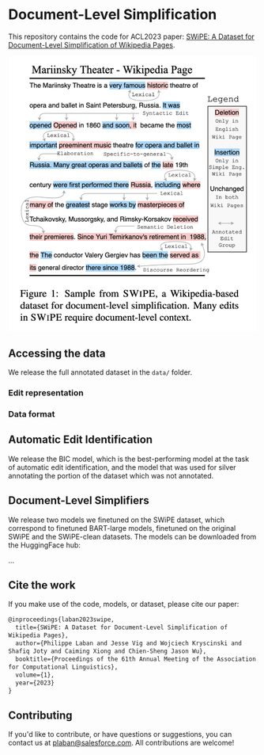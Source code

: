 # Document-Level Simplification

This repository contains the code for ACL2023 paper: [SWiPE: A Dataset for Document-Level Simplification of Wikipedia Pages]().

<p align="center">
  <img width="500" src="images/SWiPE_Example_Sample.png">
</p>

## Accessing the data

We release the full annotated dataset in the `data/` folder.

### Edit representation



### Data format

## Automatic Edit Identification

We release the BIC model, which is the best-performing model at the task of automatic edit identification, and the model that was used for silver annotating the portion of the dataset which was not annotated.

## Document-Level Simplifiers

We release two models we finetuned on the SWiPE dataset, which correspond to finetuned BART-large models, finetuned on the original SWiPE and the SWiPE-clean datasets. The models can be downloaded from the HuggingFace hub:

...



## Cite the work

If you make use of the code, models, or dataset, please cite our paper:
```
@inproceedings{laban2023swipe,
  title={SWiPE: A Dataset for Document-Level Simplification of Wikipedia Pages},
  author={Philippe Laban and Jesse Vig and Wojciech Kryscinski and Shafiq Joty and Caiming Xiong and Chien-Sheng Jason Wu},
  booktitle={Proceedings of the 61th Annual Meeting of the Association for Computational Linguistics},
  volume={1},
  year={2023}
}
```

## Contributing

If you'd like to contribute, or have questions or suggestions, you can contact us at plaban@salesforce.com.
All contributions are welcome!


